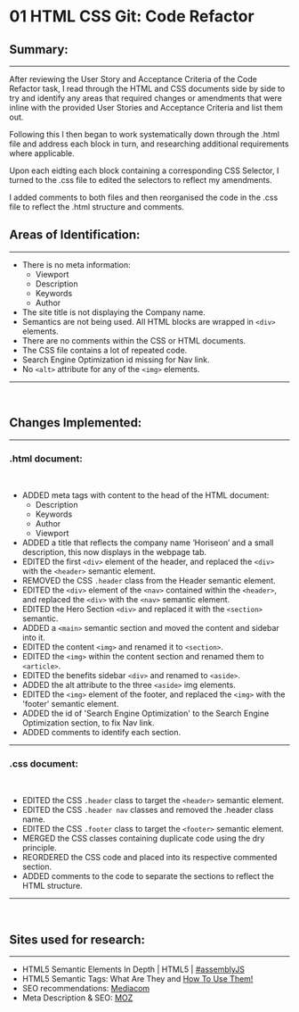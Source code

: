 # 01 HTML CSS Git: Code Refactor

## Summary:
---
After reviewing the User Story and Acceptance Criteria of the Code Refactor task, I read through the HTML and CSS documents side by side to try and identify any areas that required changes or amendments that were inline with the provided User Stories and Acceptance Criteria and list them out.


Following this I then began to work systematically down through the .html file and address each block in turn, and researching additional requirements where applicable.


Upon each eidting each block containing a corresponding CSS Selector, I turned to the .css file to edited the selectors to reflect my amendments.


I added comments to both files and then reorganised the code in the .css file to reflect the .html structure and comments.


## Areas of Identification:
---
*	There is no meta information:
    * Viewport 
    * Description 
    * Keywords 	
    * Author
*	The site title is not displaying the Company name.
*	Semantics are not being used. All HTML blocks are wrapped in ```<div>``` elements. 
*	There are no comments within the CSS or HTML documents.
*	The CSS file contains a lot of repeated code.
*	Search Engine Optimization id missing for Nav link.
*	No ```<alt>``` attribute for any of the ```<img>``` elements.
---
<br>

## Changes Implemented:
---
### .html document:
<br>

*	ADDED meta tags with content to the head of the HTML document:
	*	Description
	*	Keywords
	*	Author	
	*	Viewport
*	ADDED a title that reflects the company name ‘Horiseon’ and a small description, this now 	displays in the webpage tab.
*	EDITED the first ```<div>``` element of the header, and replaced the ```<div>``` with the ```<header>``` 	semantic element.
*	REMOVED the CSS ```.header``` class from the Header semantic element.
*	EDITED the ```<div>``` element of the ```<nav>``` contained within the ```<header>```, and replaced the ```<div>``` with the 	```<nav>``` semantic element.	
*	EDITED the Hero Section ```<div>``` and replaced it with the ```<section>``` semantic.
* ADDED a ```<main>``` semantic section and moved the content and sidebar into it.
*	EDITED the content ```<img>``` and renamed it to ```<section>```.
*	EDITED the ```<img>``` within the content section and renamed them to ```<article>```.
*	EDITED the benefits sidebar ```<div>``` and renamed to ```<aside>```.
*	ADDED the alt attribute to the three ```<aside>``` img elements.
*	EDITED the ```<img>``` element of the footer, and replaced the ```<img>``` with the 'footer' 	semantic element.
* ADDED the id of 'Search Engine Optimization' to the Search Engine Optimization section, to fix Nav link.
*	ADDED comments to identify each section.
---
### .css document:
<br>

*	EDITED the CSS ```.header``` class to target the ```<header>``` semantic element.
*	EDITED the CSS ```.header nav``` classes and removed the .header class name.
*	EDITED the CSS ```.footer``` class to target the ```<footer>``` semantic element.
*	MERGED the CSS classes containing duplicate code using the dry principle.
*	REORDERED the CSS code  and placed into its respective commented section.
*	ADDED comments to the code to separate the sections to reflect the HTML structure.
---
<br>

## Sites used for research:
---
* HTML5 Semantic Elements In Depth | HTML5 | [#assemblyJS](https://www.youtube.com/watch?v=17vYHaf1E-A)
* HTML5 Semantic Tags: What Are They and [How To Use Them!](https://www.semrush.com/blog/semantic-html5-guide/)
* SEO recommendations: [Mediacom](https://www.mediacom.com/)
* Meta Description & SEO: [MOZ](https://moz.com/learn/seo/meta-description)
